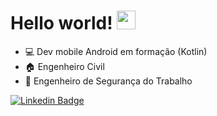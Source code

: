 # Hello world! <img src=https://github.com/TheDudeThatCode/TheDudeThatCode/blob/master/Assets/Hi.gif width="30">

- :computer: Dev mobile Android em formação (Kotlin)
- :house: Engenheiro Civil
- :construction: Engenheiro de Segurança do Trabalho


<div>
<div>


[![Linkedin Badge](https://img.shields.io/badge/-LinkedIn-blue?style=flat-square&logo=Linkedin&logoColor=white&link=https://www.linkedin.com/in/bminella/)](https://www.linkedin.com/in/bminella/)
